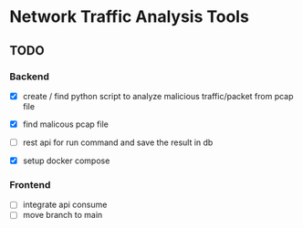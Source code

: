 # Network Traffic Analysis Tools

## TODO

### Backend
- [x] create / find python script to analyze malicious traffic/packet from pcap file
- [x] find malicous pcap file
- [ ] rest api for run command and save the result in db
- [x] setup docker compose


### Frontend
- [ ] integrate api consume
- [ ] move branch to main
